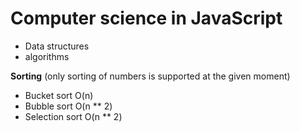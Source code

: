 # Computer science in JavaScript
* Data structures
* algorithms

**Sorting** (only sorting of numbers is supported at the given moment)
* Bucket sort O(n)
* Bubble sort O(n ** 2)
* Selection sort O(n ** 2)
